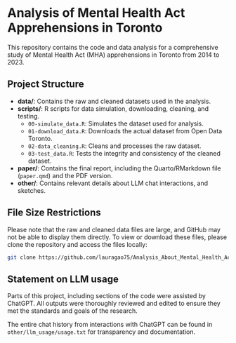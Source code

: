 # Analysis of Mental Health Act Apprehensions in Toronto

This repository contains the code and data analysis for a comprehensive study of Mental Health Act (MHA) apprehensions in Toronto from 2014 to 2023.

## Project Structure

- **data/**: Contains the raw and cleaned datasets used in the analysis.
- **scripts/**: R scripts for data simulation, downloading, cleaning, and testing.
  - `00-simulate_data.R`: Simulates the dataset used for analysis.
  - `01-download_data.R`: Downloads the actual dataset from Open Data Toronto.
  - `02-data_cleaning.R`: Cleans and processes the raw dataset.
  - `03-test_data.R`: Tests the integrity and consistency of the cleaned dataset.
- **paper/**: Contains the final report, including the Quarto/RMarkdown file (`paper.qmd`) and the PDF version.
- **other/**: Contains relevant details about LLM chat interactions, and sketches.

## File Size Restrictions

Please note that the raw and cleaned data files are large, and GitHub may not be able to display them directly. To view or download these files, please clone the repository and access the files locally:
```bash
git clone https://github.com/lauragao75/Analysis_About_Mental_Health_Act_Apprehensions
```


## Statement on LLM usage

Parts of this project, including sections of the code were assisted by ChatGPT. All outputs were thoroughly reviewed and edited to ensure they met the standards and goals of the research.

The entire chat history from interactions with ChatGPT can be found in `other/llm_usage/usage.txt` for transparency and documentation.
